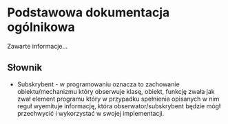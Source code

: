 # Podstawowa dokumentacja ogólnikowa

Zawarte informacje...

## Słownik

- Subskrybent - w programowaniu oznacza to zachowanie obiektu/mechanizmu który obserwuje klasę, obiekt, funkcję zwała jak zwał element programu który w przypadku spełnienia opisanych w nim reguł wyemituje informację, która obserwator/subskrybent będzie mógł przechwycić i wykorzystać w swojej implementacji.
